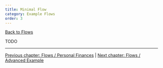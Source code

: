 ```yaml
---
title: Minimal Flow
category: Example Flows
order: 3
---
```


[<i class="fa fa-arrow-up" aria-hidden="true"></i> Back to Flows](/cloud/flows)

TODO

-----

[<i class="fa fa-arrow-left" aria-hidden="true"></i> Previous chapter: Flows / Personal Finances](/examples/personal_finances) | [Next chapter: Flows / Advanced Example <i class="fa fa-arrow-right" aria-hidden="true"></i>](/examples/advanced_example)

